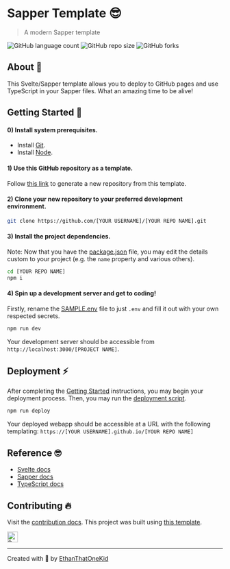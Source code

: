 # Sapper Template 😎
> A modern Sapper template

![GitHub language count](https://img.shields.io/github/languages/count/ethanthatonekid/sapper-template)
![GitHub repo size](https://img.shields.io/github/repo-size/ethanthatonekid/sapper-template)
![GitHub forks](https://img.shields.io/github/forks/ethanthatonekid/sapper-template?style=social)

## About 🧠
This Svelte/Sapper template allows you to deploy to GitHub pages and use TypeScript in your Sapper files. What an amazing time to be alive!

## Getting Started 🌌

#### 0) Install system prerequisites.
* Install [Git](https://git-scm.com/downloads).
* Install [Node](https://nodejs.org/en/download/).

#### 1) Use this GitHub repository as a template.
Follow [this link](https://github.com/EthanThatOneKid/sapper-template/generate) to generate a new repository from this template.

#### 2) Clone your new repository to your preferred development environment.
```bash
git clone https://github.com/[YOUR USERNAME]/[YOUR REPO NAME].git
```

#### 3) Install the project dependencies.
Note: Now that you have the [package.json](package.json) file, you may edit the details custom to your project (e.g. the `name` property and various others).
```bash
cd [YOUR REPO NAME]
npm i
```

#### 4) Spin up a development server and get to coding!
Firstly, rename the [SAMPLE.env](SAMPLE.env) file to just `.env` and fill it out with your own respected secrets.
```bash
npm run dev
```
Your development server should be accessible from `http://localhost:3000/[PROJECT NAME]`.

## Deployment ⚡
After completing the [Getting Started](#getting-started) instructions, you may begin your deployment process. Then, you may run the [deployment script](scripts/deploy.js).
```bash
npm run deploy
```
Your deployed webapp should be accessible at a URL with the following templating: `https://[YOUR USERNAME].github.io/[YOUR REPO NAME]`

## Reference 🤓
* [Svelte docs](https://svelte.dev/)
* [Sapper docs](https://sapper.svelte.dev/)
* [TypeScript docs](https://www.typescriptlang.org/docs/home.html)

## Contributing 🔥
Visit the [contribution docs](docs/CONTRIBUTING.md). This project was built using [this template](https://github.com/pyoner/svelte-typescript/tree/master/packages/sapper-template).

<a href="https://www.buymeacoffee.com/etok" target="_blank"><img src="https://cdn.buymeacoffee.com/buttons/default-orange.png" alt="Buy Me A Coffee" style="height: 25px !important;" ></a>

---

Created with 💖 by [EthanThatOneKid](https://github.com/EthanThatOneKid)